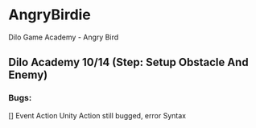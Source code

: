 # AngryBirdie

Dilo Game Academy - Angry Bird

## Dilo Academy 10/14 (Step: Setup Obstacle And Enemy)

### Bugs:

[] Event Action Unity Action still bugged, error Syntax
